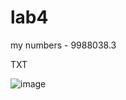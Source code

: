 # lab4

my numbers - 9988038.3

TXT

![image](https://user-images.githubusercontent.com/59867043/207957324-e6abcccc-b675-4528-bcf4-50e1319ec343.png)
